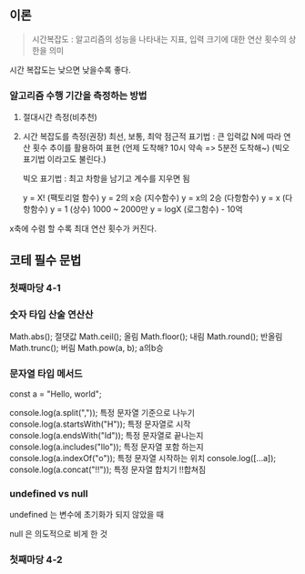 ## 이론

> 시간복잡도 : 알고리즘의 성능을 나타내는 지표, 입력 크기에 대한 연산 횟수의 상한을 의미

시간 복잡도는 낮으면 낮을수록 좋다.

### 알고리즘 수행 기간을 측정하는 방법

1. 절대시간 측정(비추천)
2. 시간 복잡도를 측정(권장)
   최선, 보통, 최악
   점근적 표기법 : 큰 입력값 N에 따라 연산 횟수 추이를 활용하여 표현
   (언제 도착해? 10시 약속 => 5분전 도착해~)
   (빅오 표기법 이라고도 불린다.)

   빅오 표기법 : 최고 차항을 남기고 계수를 지우면 됨

   y = X! (팩토리얼 함수)
   y = 2의 x승 (지수함수)
   y = x의 2승 (다항함수)
   y = x (다항함수)
   y = 1 (상수) 1000 ~ 2000만
   y = logX (로그함수) - 10억

x축에 수렴 할 수록 최대 연산 횟수가 커진다.

## 코테 필수 문법

### 첫째마당 4-1

<h3>숫자 타입 산술 연산산</h3>
Math.abs(); 절댓값
Math.ceil(); 올림
Math.floor(); 내림
Math.round(); 반올림
Math.trunc(); 버림
Math.pow(a, b); a의b승

<h3>문자열 타입 메서드</h3>
const a = "Hello, world";

console.log(a.split(",")); 특정 문자열 기준으로 나누기
console.log(a.startsWith("H")); 특정 문자열로 시작
console.log(a.endsWith("ld")); 특정 문자열로 끝나는지
console.log(a.includes("llo")); 특정 문자열 포함 하는지
console.log(a.indexOf("o")); 특정 문자열 시작하는 위치
console.log([...a]);
console.log(a.concat("!!")); 특정 문자열 합치기 !!합쳐짐

<h3>undefined vs null</h3>
undefined 는 변수에 초기화가 되지 않았을 때

null 은 의도적으로 비게 한 것

### 첫째마당 4-2
